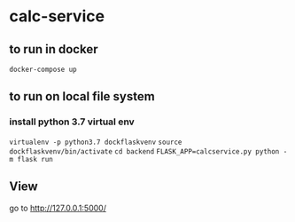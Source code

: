 # calc-service

## to run in docker
`docker-compose up`

## to run on local file system

### install python 3.7 virtual env
`virtualenv -p python3.7 dockflaskvenv`
`source dockflaskvenv/bin/activate`
`cd backend`
`FLASK_APP=calcservice.py python -m flask run`

## View

go to http://127.0.0.1:5000/

